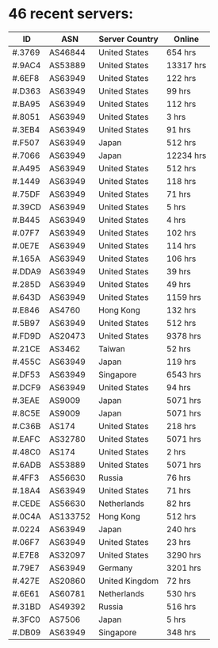 # 46 recent servers:

| ID | ASN | Server Country | Online |
| ------ | ------ | ------ | ------ |
| #.3769 | AS46844 | United States | 654 hrs |
| #.9AC4 | AS53889 | United States | 13317 hrs |
| #.6EF8 | AS63949 | United States | 122 hrs |
| #.D363 | AS63949 | United States | 99 hrs |
| #.BA95 | AS63949 | United States | 112 hrs |
| #.8051 | AS63949 | United States | 3 hrs |
| #.3EB4 | AS63949 | United States | 91 hrs |
| #.F507 | AS63949 | Japan | 512 hrs |
| #.7066 | AS63949 | Japan | 12234 hrs |
| #.A495 | AS63949 | United States | 512 hrs |
| #.1449 | AS63949 | United States | 118 hrs |
| #.75DF | AS63949 | United States | 71 hrs |
| #.39CD | AS63949 | United States | 5 hrs |
| #.B445 | AS63949 | United States | 4 hrs |
| #.07F7 | AS63949 | United States | 102 hrs |
| #.0E7E | AS63949 | United States | 114 hrs |
| #.165A | AS63949 | United States | 106 hrs |
| #.DDA9 | AS63949 | United States | 39 hrs |
| #.285D | AS63949 | United States | 49 hrs |
| #.643D | AS63949 | United States | 1159 hrs |
| #.E846 | AS4760 | Hong Kong | 132 hrs |
| #.5B97 | AS63949 | United States | 512 hrs |
| #.FD9D | AS20473 | United States | 9378 hrs |
| #.21CE | AS3462 | Taiwan | 52 hrs |
| #.455C | AS63949 | Japan | 119 hrs |
| #.DF53 | AS63949 | Singapore | 6543 hrs |
| #.DCF9 | AS63949 | United States | 94 hrs |
| #.3EAE | AS9009 | Japan | 5071 hrs |
| #.8C5E | AS9009 | Japan | 5071 hrs |
| #.C36B | AS174 | United States | 218 hrs |
| #.EAFC | AS32780 | United States | 5071 hrs |
| #.48C0 | AS174 | United States | 2 hrs |
| #.6ADB | AS53889 | United States | 5071 hrs |
| #.4FF3 | AS56630 | Russia | 76 hrs |
| #.18A4 | AS63949 | United States | 71 hrs |
| #.CEDE | AS56630 | Netherlands | 82 hrs |
| #.0C4A | AS133752 | Hong Kong | 512 hrs |
| #.0224 | AS63949 | Japan | 240 hrs |
| #.06F7 | AS63949 | United States | 23 hrs |
| #.E7E8 | AS32097 | United States | 3290 hrs |
| #.79E7 | AS63949 | Germany | 3201 hrs |
| #.427E | AS20860 | United Kingdom | 72 hrs |
| #.6E61 | AS60781 | Netherlands | 530 hrs |
| #.31BD | AS49392 | Russia | 516 hrs |
| #.3FC0 | AS7506 | Japan | 5 hrs |
| #.DB09 | AS63949 | Singapore | 348 hrs |

